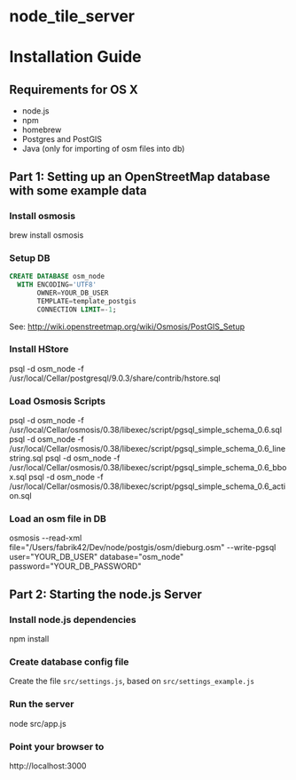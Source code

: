 # node_tile_server



# Installation Guide

## Requirements for OS X

* node.js
* npm
* homebrew
* Postgres and PostGIS
* Java (only for importing of osm files into db)

## Part 1: Setting up an OpenStreetMap database with some example data

### Install osmosis

brew install osmosis

### Setup DB

```sql
CREATE DATABASE osm_node
  WITH ENCODING='UTF8'
       OWNER=YOUR_DB_USER
       TEMPLATE=template_postgis
       CONNECTION LIMIT=-1;
```

See: http://wiki.openstreetmap.org/wiki/Osmosis/PostGIS_Setup

### Install HStore

psql -d osm_node -f /usr/local/Cellar/postgresql/9.0.3/share/contrib/hstore.sql

### Load Osmosis Scripts

psql -d osm_node -f /usr/local/Cellar/osmosis/0.38/libexec/script/pgsql_simple_schema_0.6.sql
psql -d osm_node -f /usr/local/Cellar/osmosis/0.38/libexec/script/pgsql_simple_schema_0.6_linestring.sql
psql -d osm_node -f /usr/local/Cellar/osmosis/0.38/libexec/script/pgsql_simple_schema_0.6_bbox.sql
psql -d osm_node -f /usr/local/Cellar/osmosis/0.38/libexec/script/pgsql_simple_schema_0.6_action.sql

### Load an osm file in DB

osmosis --read-xml file="/Users/fabrik42/Dev/node/postgis/osm/dieburg.osm"  --write-pgsql user="YOUR_DB_USER" database="osm_node" password="YOUR_DB_PASSWORD"

## Part 2: Starting the node.js Server

### Install node.js dependencies

npm install

### Create database config file

Create the file `src/settings.js`, based on `src/settings_example.js`

### Run the server

node src/app.js

### Point your browser to

http://localhost:3000